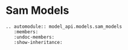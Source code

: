 # Sam Models

```{eval-rst}
.. automodule:: model_api.models.sam_models
   :members:
   :undoc-members:
   :show-inheritance:
```
